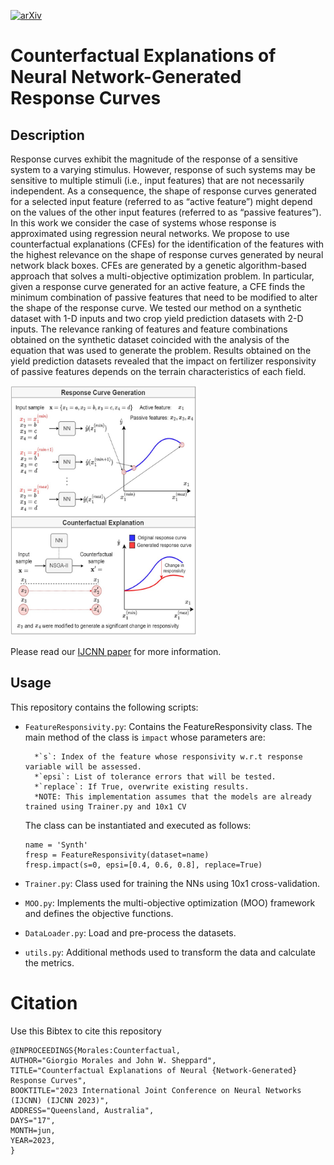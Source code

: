 [![arXiv](https://img.shields.io/badge/arXiv-2304.04063-b31b1b.svg)](https://arxiv.org/abs/2304.04063)

# Counterfactual Explanations of Neural Network-Generated Response Curves

## Description

Response curves exhibit the magnitude of the response of a sensitive system to a varying stimulus. However,
response of such systems may be sensitive to multiple stimuli
(i.e., input features) that are not necessarily independent. As
a consequence, the shape of response curves generated for a
selected input feature (referred to as “active feature”) might
depend on the values of the other input features (referred to
as “passive features”). In this work we consider the case of
systems whose response is approximated using regression neural
networks. We propose to use counterfactual explanations (CFEs)
for the identification of the features with the highest relevance
on the shape of response curves generated by neural network
black boxes. CFEs are generated by a genetic algorithm-based
approach that solves a multi-objective optimization problem. In
particular, given a response curve generated for an active feature,
a CFE finds the minimum combination of passive features that
need to be modified to alter the shape of the response curve.
We tested our method on a synthetic dataset with 1-D inputs
and two crop yield prediction datasets with 2-D inputs. The
relevance ranking of features and feature combinations obtained
on the synthetic dataset coincided with the analysis of the
equation that was used to generate the problem. Results obtained
on the yield prediction datasets revealed that the impact on
fertilizer responsivity of passive features depends on the terrain
characteristics of each field.


<img src=https://raw.githubusercontent.com/GiorgioMorales/ResponsivityAnalysis/master/images/resp.jpg alt="alt text" width=300 height=400>

Please read our [IJCNN paper](https://arxiv.org/abs/2304.04063) for more information.


## Usage

This repository contains the following scripts:

* `FeatureResponsivity.py`: Contains the FeatureResponsivity class. The main method of the class is `impact` whose parameters are:
  
        *`s`: Index of the feature whose responsivity w.r.t response variable will be assessed.
        *`epsi`: List of tolerance errors that will be tested.
        *`replace`: If True, overwrite existing results.
        *NOTE: This implementation assumes that the models are already trained using Trainer.py and 10x1 CV
        
  The class can be instantiated and executed as follows:

  ```
  name = 'Synth'
  fresp = FeatureResponsivity(dataset=name)
  fresp.impact(s=0, epsi=[0.4, 0.6, 0.8], replace=True)
  ```
  
* `Trainer.py`: Class used for training the NNs using 10x1 cross-validation.

* `MOO.py`: Implements the multi-objective optimization (MOO) framework and defines the objective functions.

* `DataLoader.py`: Load and pre-process the datasets.
        
* `utils.py`: Additional methods used to transform the data and calculate the metrics.   



# Citation
Use this Bibtex to cite this repository

```
@INPROCEEDINGS{Morales:Counterfactual,
AUTHOR="Giorgio Morales and John W. Sheppard",
TITLE="Counterfactual Explanations of Neural {Network-Generated} Response Curves",
BOOKTITLE="2023 International Joint Conference on Neural Networks (IJCNN) (IJCNN 2023)",
ADDRESS="Queensland, Australia",
DAYS="17",
MONTH=jun,
YEAR=2023,
}
```
